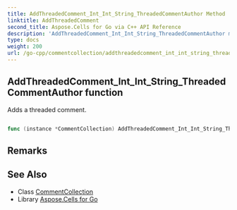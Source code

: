 ```yaml
---
title: AddThreadedComment_Int_Int_String_ThreadedCommentAuthor Method 
linktitle: AddThreadedComment
second_title: Aspose.Cells for Go via C++ API Reference
description: 'AddThreadedComment_Int_Int_String_ThreadedCommentAuthor method. Encapsulates the function that represents addthreadedcomment in Go.'
type: docs
weight: 200
url: /go-cpp/commentcollection/addthreadedcomment_int_int_string_threadedcommentauthor/
---
```


## AddThreadedComment_Int_Int_String_ThreadedCommentAuthor function

Adds a threaded comment.

```go

func (instance *CommentCollection) AddThreadedComment_Int_Int_String_ThreadedCommentAuthor(row int32, column int32, text string, author *ThreadedCommentAuthor)  (int32,  error) 

```

## Remarks


## See Also

* Class [CommentCollection](../)
* Library [Aspose.Cells for Go](../../)
